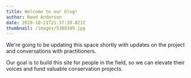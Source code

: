 ```yaml
---
title: Welcome to our blog!
author: Reed Anderson
date: 2020-10-21T21:37:20.821Z
thumbnail: /images/5388349.jpg
---
```

We're going to be updating this space shortly with updates on the project and conversations with practitioners. 

Our goal is to build this site for people in the field, so we can elevate their voices and fund valuable conservation projects.